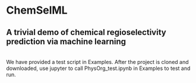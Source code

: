 ChemSelML
=====        
## A trivial demo of chemical regioselectivity prediction via machine learning        
<br>     
We have provided a test script in Examples. After the project is cloned and downloaded, use jupyter to call PhysOrg_test.ipynb in Examples to test and run.     
